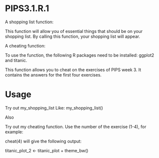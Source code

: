 # PIPS3.1.R.1

A shopping list function:

This function will allow you of essential things that should be on your shopping list. By calling this function, your shopping list will appear.

A cheating function:

To use the function, the following R packages need to be installed: ggplot2 and titanic.

This function allows you to cheat on the exercises of PIPS week 3. It contains the answers for the first four exercises.

# Usage
Try out my_shopping_list
Like: 
my_shopping_list()

Also

Try out my cheating function. Use the number of the exercise (1-4), for example:

cheat(4) will give the following output:

titanic_plot_2 <- titanic_plot + theme_bw()

